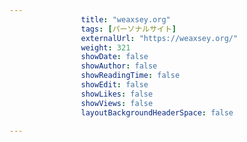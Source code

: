 ---
                title: "weaxsey.org"
                tags: [パーソナルサイト]
                externalUrl: "https://weaxsey.org/"
                weight: 321
                showDate: false
                showAuthor: false
                showReadingTime: false
                showEdit: false
                showLikes: false
                showViews: false
                layoutBackgroundHeaderSpace: false
                ---

